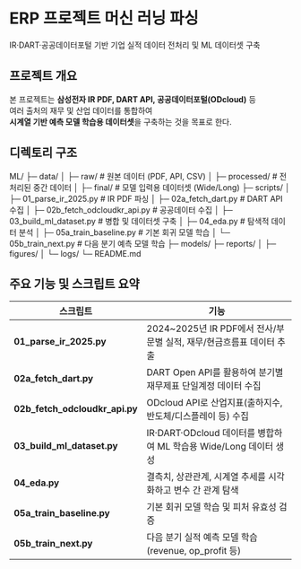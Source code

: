 # ERP 프로젝트 머신 러닝 파싱

IR·DART·공공데이터포털 기반 기업 실적 데이터 전처리 및 ML 데이터셋 구축

## 프로젝트 개요

본 프로젝트는 **삼성전자 IR PDF, DART API, 공공데이터포털(ODcloud)** 등  
여러 출처의 재무 및 산업 데이터를 통합하여  
**시계열 기반 예측 모델 학습용 데이터셋**을 구축하는 것을 목표로 한다.

## 디렉토리 구조

ML/
├─ data/
│ ├─ raw/ # 원본 데이터 (PDF, API, CSV)
│ ├─ processed/ # 전처리된 중간 데이터
│ ├─ final/ # 모델 입력용 데이터셋 (Wide/Long)
├─ scripts/
│ ├─ 01_parse_ir_2025.py # IR PDF 파싱
│ ├─ 02a_fetch_dart.py # DART API 수집
│ ├─ 02b_fetch_odcloudkr_api.py # 공공데이터 수집
│ ├─ 03_build_ml_dataset.py # 병합 및 데이터셋 구축
│ ├─ 04_eda.py # 탐색적 데이터 분석
│ ├─ 05a_train_baseline.py # 기본 회귀 모델 학습
│ └─ 05b_train_next.py # 다음 분기 예측 모델 학습
├─ models/
├─ reports/
│ ├─ figures/
│ └─ logs/
└─ README.md

## 주요 기능 및 스크립트 요약

| 스크립트                       | 기능                                                                 |
| ------------------------------ | -------------------------------------------------------------------- |
| **01_parse_ir_2025.py**        | 2024~2025년 IR PDF에서 전사/부문별 실적, 재무/현금흐름표 데이터 추출 |
| **02a_fetch_dart.py**          | DART Open API를 활용하여 분기별 재무제표 단일계정 데이터 수집        |
| **02b_fetch_odcloudkr_api.py** | ODcloud API로 산업지표(출하지수, 반도체/디스플레이 등) 수집          |
| **03_build_ml_dataset.py**     | IR·DART·ODcloud 데이터를 병합하여 ML 학습용 Wide/Long 데이터 생성    |
| **04_eda.py**                  | 결측치, 상관관계, 시계열 추세를 시각화하고 변수 간 관계 탐색         |
| **05a_train_baseline.py**      | 기본 회귀 모델 학습 및 피처 유효성 검증                              |
| **05b_train_next.py**          | 다음 분기 실적 예측 모델 학습 (revenue, op_profit 등)                |

